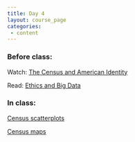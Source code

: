 ```yaml
---
title: Day 4
layout: course_page
categories:
 - content
---
```


### Before class:

Watch:
[The Census and American Identity](https://www.learner.org/vod/vod_window.html?pid=1489)

Read:
[Ethics and Big Data](http://www.sciencedirect.com/science/article/pii/S0160791X16301373)

### In class:
[Census scatterplots](http://104.236.197.250:3838/census-scatterplots/hello/)

[Census maps](http://104.236.197.250/shiny/shiny-statistical-maps/hello/)
